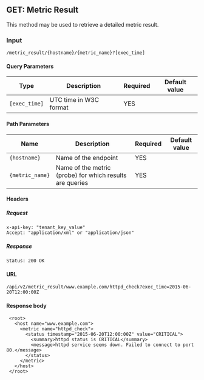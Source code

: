 
## GET: Metric Result

This method may be used to retrieve a detailed metric result.

### Input

```
/metric_result/{hostname}/{metric_name}?[exec_time]
```

#### Query Parameters

Type            | Description                                                                                     | Required | Default value
--------------- | ----------------------------------------------------------------------------------------------- | -------- | -------------
`[exec_time]`   | UTC time in W3C format                                                                          | YES      |

#### Path Parameters

Name             | Description                                              | Required | Default value
---------------- | -------------------------------------------------------- | -------- | -------------
`{hostname}`     | Name of the endpoint                                     | YES      |
`{metric_name}`  | Name of the metric (probe) for which results are queries | YES      |


#### Headers

##### Request
```
x-api-key: "tenant_key_value"
Accept: "application/xml" or "application/json"
```

##### Response
```
Status: 200 OK
```

#### URL
`/api/v2/metric_result/www.example.com/httpd_check?exec_time=2015-06-20T12:00:00Z`


#### Response body

```
 <root>
   <host name="www.example.com">
     <metric name="httpd_check">
       <status timestamp="2015-06-20T12:00:00Z" value="CRITICAL">
         <summary>httpd status is CRITICAL</summary>
         <message>httpd service seems down. Failed to connect to port 80.</message>
       </status>
     </metric>
   </host>
 </root>
```

